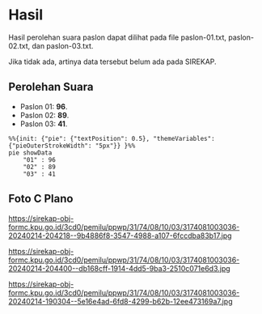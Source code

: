 # Hasil

Hasil perolehan suara paslon dapat dilihat pada file paslon-01.txt, paslon-02.txt, dan paslon-03.txt.

Jika tidak ada, artinya data tersebut belum ada pada SIREKAP.

## Perolehan Suara

 * Paslon 01: **96**.
 * Paslon 02: **89**.
 * Paslon 03: **41**.

```mermaid
%%{init: {"pie": {"textPosition": 0.5}, "themeVariables": {"pieOuterStrokeWidth": "5px"}} }%%
pie showData
    "01" : 96
    "02" : 89
    "03" : 41
```
## Foto C Plano

https://sirekap-obj-formc.kpu.go.id/3cd0/pemilu/ppwp/31/74/08/10/03/3174081003036-20240214-204218--9b4886f8-3547-4988-a107-6fccdba83b17.jpg

https://sirekap-obj-formc.kpu.go.id/3cd0/pemilu/ppwp/31/74/08/10/03/3174081003036-20240214-204400--db168cff-1914-4dd5-9ba3-2510c071e6d3.jpg

https://sirekap-obj-formc.kpu.go.id/3cd0/pemilu/ppwp/31/74/08/10/03/3174081003036-20240214-190304--5e16e4ad-6fd8-4299-b62b-12ee473169a7.jpg
